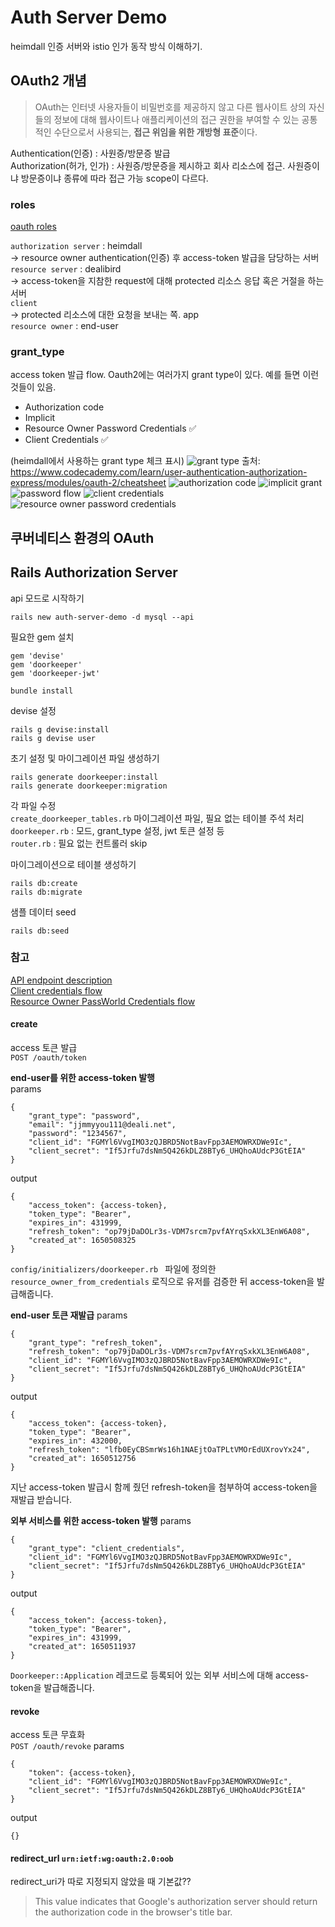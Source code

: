 Auth Server Demo
================
heimdall 인증 서버와 istio 인가 동작 방식 이해하기.

OAuth2 개념
----------
> OAuth는 인터넷 사용자들이 비밀번호를 제공하지 않고 다른 웹사이트 상의 자신들의 정보에 대해 웹사이트나 애플리케이션의 접근 권한을 부여할 수 있는 공통적인 수단으로서 사용되는, **접근 위임을 위한 개방형 표준**이다.

Authentication(인증) : 사원증/방문증 발급  
Authorization(허가, 인가) : 사원증/방문증을 제시하고 회사 리소스에 접근. 사원증이냐 방문증이냐 종류에 따라 접근 가능 scope이 다르다.

### roles
[oauth roles](https://datatracker.ietf.org/doc/html/rfc6749#section-1.1)  

`authorization server` : heimdall  
-> resource owner authentication(인증) 후 access-token 발급을 담당하는 서버  
`resource server` : dealibird  
-> access-token을 지참한 request에 대해 protected 리소스 응답 혹은 거절을 하는 서버  
`client`  
-> protected 리소스에 대한 요청을 보내는 쪽. app   
`resource owner` : end-user

### grant_type
access token 발급 flow. Oauth2에는 여러가지 grant type이 있다. 예를 들면 이런 것들이 있음.
- Authorization code
- Implicit
- Resource Owner Password Credentials ✅
- Client Credentials ✅ 

(heimdall에서 사용하는 grant type 체크 표시)
![grant type](public/grant-types.png)
출처: https://www.codecademy.com/learn/user-authentication-authorization-express/modules/oauth-2/cheatsheet
![authorization code](public/authorization_code.png)
![implicit grant](public/implicit.png)
![password flow](public/resource_owner_password_credentials.png)
![client credentials](public/client_credentials.png)
![resource owner password credentials](public/resource_owner_password_credentials.png)

쿠버네티스 환경의 OAuth
-------------------



Rails Authorization Server
--------------------------

api 모드로 시작하기
```
rails new auth-server-demo -d mysql --api
```

필요한 gem 설치
```
gem 'devise'
gem 'doorkeeper'
gem 'doorkeeper-jwt'

bundle install
```

devise 설정
```
rails g devise:install
rails g devise user
```

초기 설정 및 마이그레이션 파일 생성하기
```
rails generate doorkeeper:install
rails generate doorkeeper:migration
```

각 파일 수정  
`create_doorkeeper_tables.rb` 마이그레이션 파일, 필요 없는 테이블 주석 처리    
`doorkeeper.rb` : 모드, grant_type 설정, jwt 토큰 설정 등  
`router.rb` : 필요 없는 컨트롤러 skip

마이그레이션으로 테이블 생성하기
```
rails db:create
rails db:migrate
```

샘플 데이터 seed
```
rails db:seed
```

### 참고

[API endpoint description](https://github.com/doorkeeper-gem/doorkeeper/wiki/API-endpoint-descriptions-and-examples)  
[Client credentials flow](https://github.com/doorkeeper-gem/doorkeeper/wiki/Client-Credentials-flow)  
[Resource Owner PassWorld Credentials flow](https://github.com/doorkeeper-gem/doorkeeper/wiki/Using-Resource-Owner-Password-Credentials-flow)

#### create 
access 토큰 발급  
`POST /oauth/token`

**end-user를 위한 access-token 발행**  
params
```
{
    "grant_type": "password",
    "email": "jjmmyyou111@deali.net",
    "password": "1234567",
    "client_id": "FGMYl6VvgIMO3zQJBRD5NotBavFpp3AEMOWRXDWe9Ic",
    "client_secret": "If5Jrfu7dsNm5Q426kDLZ8BTy6_UHQhoAUdcP3GtEIA"
}
```
output
```
{
    "access_token": {access-token},
    "token_type": "Bearer",
    "expires_in": 431999,
    "refresh_token": "op79jDaDOLr3s-VDM7srcm7pvfAYrqSxkXL3EnW6A08",
    "created_at": 1650508325
}
```
`config/initializers/doorkeeper.rb ` 파일에 정의한 `resource_owner_from_credentials` 로직으로 유저를 검증한 뒤 access-token을 발급해줍니다.

**end-user 토큰 재발급**
params
```
{
    "grant_type": "refresh_token",
    "refresh_token": "op79jDaDOLr3s-VDM7srcm7pvfAYrqSxkXL3EnW6A08",
    "client_id": "FGMYl6VvgIMO3zQJBRD5NotBavFpp3AEMOWRXDWe9Ic",
    "client_secret": "If5Jrfu7dsNm5Q426kDLZ8BTy6_UHQhoAUdcP3GtEIA"
}
```
output
```
{
    "access_token": {access-token},
    "token_type": "Bearer",
    "expires_in": 432000,
    "refresh_token": "lfb0EyCBSmrWs16h1NAEjtOaTPLtVMOrEdUXrovYx24",
    "created_at": 1650512756
}
```
지난 access-token 발급시 함께 줬던 refresh-token을 첨부하여 access-token을 재발급 받습니다.

**외부 서비스를 위한 access-token 발행**
params
```
{
    "grant_type": "client_credentials",
    "client_id": "FGMYl6VvgIMO3zQJBRD5NotBavFpp3AEMOWRXDWe9Ic",
    "client_secret": "If5Jrfu7dsNm5Q426kDLZ8BTy6_UHQhoAUdcP3GtEIA"
}
```
output
```
{
    "access_token": {access-token},
    "token_type": "Bearer",
    "expires_in": 431999,
    "created_at": 1650511937
}
```
`Doorkeeper::Application` 레코드로 등록되어 있는 외부 서비스에 대해 access-token을 발급해줍니다.


#### revoke
access 토큰 무효화  
`POST /oauth/revoke`
params
```
{
    "token": {access-token},
    "client_id": "FGMYl6VvgIMO3zQJBRD5NotBavFpp3AEMOWRXDWe9Ic",
    "client_secret": "If5Jrfu7dsNm5Q426kDLZ8BTy6_UHQhoAUdcP3GtEIA"
}
```
output
```
{}
```
#### redirect_url `urn:ietf:wg:oauth:2.0:oob` 
redirect_uri가 따로 지정되지 않았을 때 기본값??
> This value indicates that Google's authorization server should return the authorization code in the browser's title bar. 

